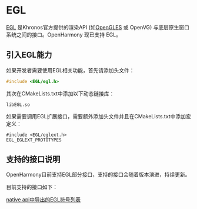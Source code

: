 
# EGL

[EGL](https://registry.khronos.org/EGL/sdk/docs/man/) 是Khronos官方提供的渲染API (如[OpenGLES](https://registry.khronos.org/OpenGL-Refpages/es3/) 或 OpenVG) 与底层原生窗口系统之间的接口。OpenHarmony 现已支持 EGL。

## 引入EGL能力

如果开发者需要使用EGL相关功能，首先请添加头文件：

```cpp
#include <EGL/egl.h>
```

其次在CMakeLists.txt中添加以下动态链接库：

```
libEGL.so
```

如果需要调用EGL扩展接口，需要额外添加头文件并且在CMakeLists.txt中添加宏定义：
```
#include <EGL/eglext.h>
EGL_EGLEXT_PROTOTYPES
```

## 支持的接口说明

OpenHarmony目前支持EGL部分接口，支持的接口会随着版本演进，持续更新。

目前支持的接口如下：

[native api中导出的EGL符号列表](egl-symbol.md)


